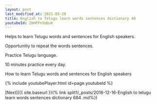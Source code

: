 ```yaml
---
layout: post
last_modified_at: 2021-03-29
title: English to Telugu learn words sentences dictionary 40 
youtubeId: 2bHPFnSUQuk
---
```

 
 
Helps to learn Telugu words and sentences for English speakers.

Opportunitiy to repeat the words sentences. 

Practice Telugu language. 
 
10 minutes practice every day. 
 
How to learn Telugu words and sentences for English speakers 
 
{% include youtubePlayer.html id=page.youtubeId %}
 
 
[Next]({{ site.baseurl }}{% link  split1/_posts/2016-12-16-English to telugu learn words sentences dictionary 684 .md%})
 
